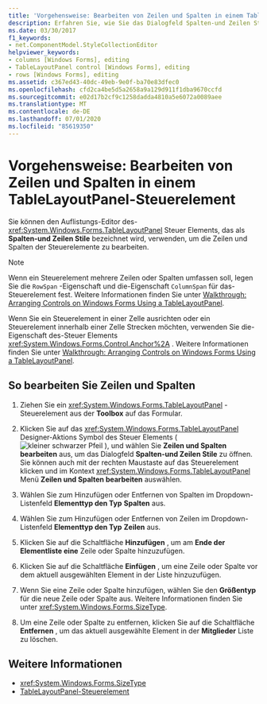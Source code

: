 ```yaml
---
title: 'Vorgehensweise: Bearbeiten von Zeilen und Spalten in einem TableLayoutPanel-Steuerelement'
description: Erfahren Sie, wie Sie das Dialogfeld Spalten-und Zeilen Stile verwenden, um die Zeilen und Spalten der Windows Forms Steuerelemente zu bearbeiten.
ms.date: 03/30/2017
f1_keywords:
- net.ComponentModel.StyleCollectionEditor
helpviewer_keywords:
- columns [Windows Forms], editing
- TableLayoutPanel control [Windows Forms], editing
- rows [Windows Forms], editing
ms.assetid: c367ed43-40dc-49eb-9e0f-ba70e83dfec0
ms.openlocfilehash: cfd2ca4be5d5a2658a9a129d911f1dba9670ccfd
ms.sourcegitcommit: e02d17b2cf9c1258dadda4810a5e6072a0089aee
ms.translationtype: MT
ms.contentlocale: de-DE
ms.lasthandoff: 07/01/2020
ms.locfileid: "85619350"
---
```

# <a name="how-to-edit-columns-and-rows-in-a-tablelayoutpanel-control"></a>Vorgehensweise: Bearbeiten von Zeilen und Spalten in einem TableLayoutPanel-Steuerelement

Sie können den Auflistungs-Editor des- <xref:System.Windows.Forms.TableLayoutPanel> Steuer Elements, das als **Spalten-und Zeilen Stile** bezeichnet wird, verwenden, um die Zeilen und Spalten der Steuerelemente zu bearbeiten.

> [!NOTE]
> Wenn ein Steuerelement mehrere Zeilen oder Spalten umfassen soll, legen Sie die `RowSpan` -Eigenschaft und die-Eigenschaft `ColumnSpan` für das-Steuerelement fest. Weitere Informationen finden Sie unter [Walkthrough: Arranging Controls on Windows Forms Using a TableLayoutPanel](walkthrough-arranging-controls-on-windows-forms-using-a-tablelayoutpanel.md).
>
> Wenn Sie ein Steuerelement in einer Zelle ausrichten oder ein Steuerelement innerhalb einer Zelle Strecken möchten, verwenden Sie die-Eigenschaft des-Steuer Elements <xref:System.Windows.Forms.Control.Anchor%2A> . Weitere Informationen finden Sie unter [Walkthrough: Arranging Controls on Windows Forms Using a TableLayoutPanel](walkthrough-arranging-controls-on-windows-forms-using-a-tablelayoutpanel.md).

## <a name="to-edit-rows-and-columns"></a>So bearbeiten Sie Zeilen und Spalten

1. Ziehen Sie ein <xref:System.Windows.Forms.TableLayoutPanel> -Steuerelement aus der **Toolbox** auf das Formular.

2. Klicken Sie auf das <xref:System.Windows.Forms.TableLayoutPanel> Designer-Aktions Symbol des Steuer Elements ( ![ kleiner schwarzer Pfeil ](./media/designer-actions-glyph.gif) ), und wählen Sie **Zeilen und Spalten bearbeiten** aus, um das Dialogfeld **Spalten-und Zeilen Stile** zu öffnen. Sie können auch mit der rechten Maustaste auf das Steuerelement klicken und im Kontext <xref:System.Windows.Forms.TableLayoutPanel> Menü **Zeilen und Spalten bearbeiten** auswählen.

3. Wählen Sie zum Hinzufügen oder Entfernen von Spalten im Dropdown-Listenfeld **Elementtyp den Typ** **Spalten** aus.

4. Wählen Sie zum Hinzufügen oder Entfernen von Zeilen im Dropdown-Listenfeld **Elementtyp den Typ** **Zeilen** aus.

5. Klicken Sie auf die Schaltfläche **Hinzufügen** , um am **Ende der Elementliste eine** Zeile oder Spalte hinzuzufügen.

6. Klicken Sie auf die Schaltfläche **Einfügen** , um eine Zeile oder Spalte vor dem aktuell ausgewählten Element in der Liste hinzuzufügen.

7. Wenn Sie eine Zeile oder Spalte hinzufügen, wählen Sie den **Größentyp** für die neue Zeile oder Spalte aus. Weitere Informationen finden Sie unter <xref:System.Windows.Forms.SizeType>.

8. Um eine Zeile oder Spalte zu entfernen, klicken Sie auf die Schaltfläche **Entfernen** , um das aktuell ausgewählte Element in der **Mitglieder** Liste zu löschen.

## <a name="see-also"></a>Weitere Informationen

- <xref:System.Windows.Forms.SizeType>
- [TableLayoutPanel-Steuerelement](tablelayoutpanel-control-windows-forms.md)
